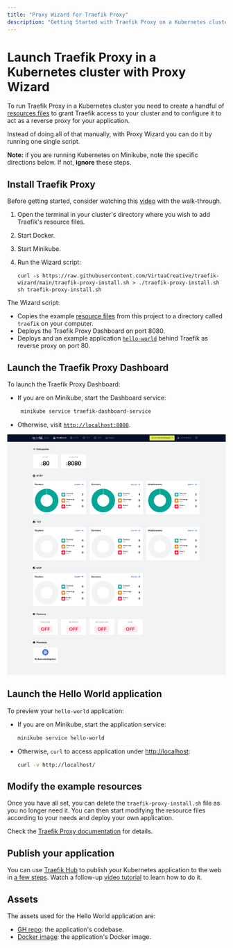 ```yaml
---
title: "Proxy Wizard for Traefik Proxy"
description: "Getting Started with Traefik Proxy on a Kubernetes cluster woth Proxy Wizard"
---
```


# Launch Traefik Proxy in a Kubernetes cluster with Proxy Wizard

To run Traefik Proxy in a Kubernetes cluster you need to create a handful of
[resources files](https://doc.traefik.io/traefik/getting-started/quick-start-with-kubernetes/)
to grant Traefik access to your cluster and to configure it to act as a reverse proxy
for your application.

Instead of doing all of that manually, with Proxy Wizard you can do it by running one single script.

**Note:** if you are running Kubernetes on Minikube, note the specific directions below. If not,
**ignore** these steps.

## Install Traefik Proxy

Before getting started, consider watching this [video](https://www.youtube.com/watch?v=JaTITCVcUn0)
with the walk-through.

1. Open the terminal in your cluster's directory where you wish
to add Traefik's resource files.
1. Start Docker.
1. Start Minikube.
1. Run the Wizard script:

   ```shell
   curl -s https://raw.githubusercontent.com/VirtuaCreative/traefik-wizard/main/traefik-proxy-install.sh > ./traefik-proxy-install.sh
   sh traefik-proxy-install.sh
   ```

The Wizard script:

- Copies the example [resource files](../proxy-kube-resources/) from this project to a directory called
`traefik` on your computer.
- Deploys the Traefik Proxy Dashboard on port 8080.
- Deploys and an example application [`hello-world`](https://github.com/VirtuaCreative/html-hello-world)
behind Traefik as reverse proxy on port 80.

## Launch the Traefik Proxy Dashboard

To launch the Traefik Proxy Dashboard:

- If you are on Minikube, start the Dashboard service:

  ```sh
   minikube service traefik-dashboard-service
   ```

- Otherwise, visit [`http://localhost:8080`](http://localhost:8080).

![Traefik Proxy Dashboard](img/traefik-proxy-dashboard.png)

## Launch the Hello World application

To preview your `hello-world` application:

- If you are on Minikube, start the application service:

  ```sh
  minikube service hello-world
  ```

- Otherwise, `curl` to access application under [http://localhost](http://localhost):

   ```sh
   curl -v http://localhost/
   ```

## Modify the example resources

Once you have all set, you can delete the `traefik-proxy-install.sh` file as you no longer need it.
You can then start modifying the resource files according to your needs and deploy your own application.

Check the [Traefik Proxy documentation](https://doc.traefik.io/traefik/) for details.

## Publish your application

You can use [Traefik Hub](https://doc.traefik.io/traefik-hub/) to publish your Kubernetes application to the
web in [a few steps](publish.md). Watch a follow-up [video tutorial](https://youtu.be/toWxWTw2tEY)
to learn how to do it.

## Assets

The assets used for the Hello World application are:

- [GH repo](https://github.com/VirtuaCreative/html-hello-world): the application's codebase.
- [Docker image](https://hub.docker.com/r/ramosmd/html-hello-world): the application's Docker image.
